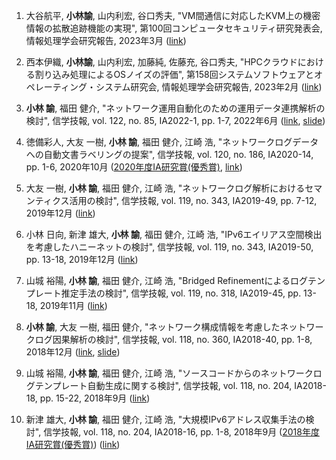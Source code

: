 1. 大谷航平, __小林諭__, 山内利宏, 谷口秀夫, "VM間通信に対応したKVM上の機密情報の拡散追跡機能の実現", 第100回コンピュータセキュリティ研究発表会, 情報処理学会研究報告, 2023年3月 ([link](http://id.nii.ac.jp/1001/00224698/))

1. 西本伊織, __小林諭__, 山内利宏, 加藤純, 佐藤充, 谷口秀夫, "HPCクラウドにおける割り込み処理によるOSノイズの評価", 第158回システムソフトウェアとオペレーティング・システム研究会, 情報処理学会研究報告, 2023年2月 ([link](http://id.nii.ac.jp/1001/00224198/))

1. __小林 諭__, 福田 健介, "ネットワーク運用自動化のための運用データ連携解析の検討", 信学技報, vol. 122, no. 85, IA2022-1, pp. 1-7, 2022年6月 ([link](https://www.ieice.org/ken/paper/20220623nCKR/), [slide](papers/ia2022_slide.pdf))

1. 徳備彩人, 大友 一樹, __小林 諭__, 福田 健介, 江崎 浩, "ネットワークログデータへの自動文書ラベリングの提案", 信学技報, vol. 120, no. 186, IA2020-14, pp. 1-6, 2020年10月 ([2020年度IA研究賞(優秀賞)](https://www.ieice.org/cs/ia/jpn/doku.php?id=award), [link](https://www.ieice.org/ken/paper/20201009MCAG/))

1. 大友 一樹, __小林 諭__, 福田 健介, 江崎 浩, "ネットワークログ解析におけるセマンティクス活用の検討", 信学技報, vol. 119, no. 343, IA2019-49, pp. 7-12, 2019年12月 ([link](https://www.ieice.org/ken/paper/20191219o1sR/))

1. 小林 日向, 新津 雄大, __小林 諭__, 福田 健介, 江崎 浩, "IPv6エイリアス空間検出を考慮したハニーネットの検討", 信学技報, vol. 119, no. 343, IA2019-50, pp. 13-18, 2019年12月 ([link](https://www.ieice.org/ken/paper/20191219I1Tf/))

1. 山城 裕陽, __小林 諭__, 福田 健介, 江崎 浩, "Bridged Refinementによるログテンプレート推定手法の検討", 信学技報, vol. 119, no. 318, IA2019-45, pp. 13-18, 2019年11月 ([link](https://www.ieice.org/ken/paper/20191129n1Sd/))

1.  __小林 諭__, 大友 一樹, 福田 健介, "ネットワーク構成情報を考慮したネットワークログ因果解析の検討", 信学技報, vol. 118, no. 360, IA2018-40, pp. 1-8, 2018年12月 ([link](https://www.ieice.org/ken/paper/20181213Q1i1/), [slide](papers/ia2018_slide.pdf))

1. 山城 裕陽, __小林 諭__, 福田 健介, 江崎 浩, "ソースコードからのネットワークログテンプレート自動生成に関する検討", 信学技報, vol. 118, no. 204, IA2018-18, pp. 15-22, 2018年9月 ([link](https://www.ieice.org/ken/paper/20180903q1GL/))

1. 新津 雄大, __小林 諭__, 福田 健介, 江崎 浩, "大規模IPv6アドレス収集手法の検討", 信学技報, vol. 118, no. 204, IA2018-16, pp. 1-8, 2018年9月 ([2018年度IA研究賞(優秀賞)](http://www.ieice.org/cs/ia/jpn/award)) ([link](https://www.ieice.org/ken/paper/2018090361Gl/))
